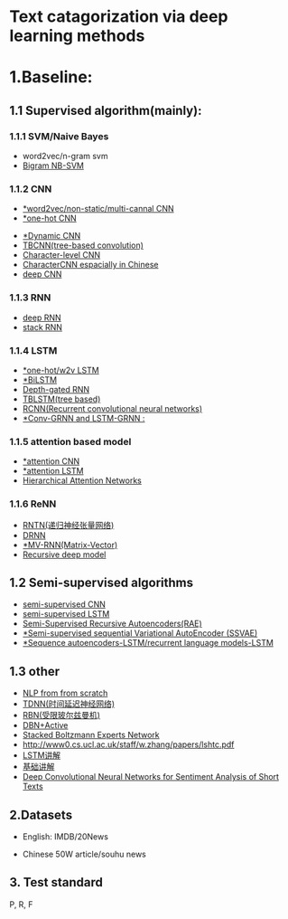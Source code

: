 # Text catagorization via deep learning methods

# 1.Baseline:
## 1.1 Supervised algorithm(mainly):
### 1.1.1 SVM/Naive Bayes
* word2vec/n-gram svm
* [Bigram NB-SVM](http://aclweb.org/anthology/P/P12/P12-2018.pdf)
### 1.1.2 CNN
* [*word2vec/non-static/multi-cannal CNN](http://www.aclweb.org/anthology/D/D14/D14-1181.pdf)
* [*one-hot CNN](http://arxiv.org/pdf/1504.01255)
<!-- * [deep CNN](https://arxiv.org/abs/1404.2188) -->
* [*Dynamic CNN](http://aclweb.org/anthology/P14-1062)
* [TBCNN(tree-based convolution)](http://www.aclweb.org/anthology/D/D15/D15-1279.pdf)
* [Character-level CNN](https://arxiv.org/pdf/1509.01626.pdf)
* [CharacterCNN espacially in Chinese](https://arxiv.org/pdf/1611.04358.pdf)
* [deep CNN](https://arxiv.org/pdf/1606.01781.pdf)
### 1.1.3 RNN
* [deep RNN](http://papers.nips.cc/paper/5551-deep-recursive-neural-networks-for-compositionality-in-language.pdf)
* [stack RNN](https://arxiv.org/pdf/1312.6026.pdf)

### 1.1.4 LSTM
* [*one-hot/w2v LSTM](http://jmlr.org/proceedings/papers/v48/johnson16.pdf)
* [*BiLSTM](https://arxiv.org/pdf/1508.01991v1.pdf)
* [Depth-gated RNN](https://arxiv.org/pdf/1508.03790v2.pdf)
* [TBLSTM(tree based)](http://aclweb.org/anthology/P/P15/P15-1150.pdf)
* [RCNN(Recurrent convolutional neural networks)](http://www.aaai.org/ocs/index.php/AAAI/AAAI15/paper/viewFile/9745/9552)    
* [*Conv-GRNN and LSTM-GRNN :](http://www.aclweb.org/website/anthology/D/D15/D15-1167.pdf)


### 1.1.5 attention based model
* [*attention CNN](http://isca-speech.org/archive/Interspeech_2016/pdfs/0354.PDF)
* [*attention LSTM](http://www.aclweb.org/old_anthology/D/D16/D16-1058.pdf)
* [Hierarchical Attention Networks](https://www.cs.cmu.edu/~diyiy/docs/naacl16.pdf)

### 1.1.6 ReNN
* [RNTN(递归神经张量网络)](http://www.aclweb.org/anthology/D/D13/D13-1170.pdf)
* [DRNN](http://papers.nips.cc/paper/5551-deep-recursive-neural-networks-for-compositionality-in-language.pdf)
* [*MV-RNN(Matrix-Vector)](https://www-nlp.stanford.edu/pubs/SocherHuvalManningNg_EMNLP2012.pdf)
* [Recursive deep model](http://aclweb.org/anthology/D/D13/D13-1170.pdf)

## 1.2 Semi-supervised algorithms
* [semi-supervised CNN](http://arxiv.org/pdf/1504.01255)
* [semi-supervised LSTM](http://jmlr.org/proceedings/papers/v48/johnson16.pdf)
* [Semi-Supervised Recursive Autoencoders(RAE)](http://www.anthology.aclweb.org/D/D11/D11-1014.pdf)
* [*Semi-supervised sequential Variational AutoEncoder (SSVAE)](http://arxiv.org/pdf/1603.02514)
* [*Sequence autoencoders-LSTM/recurrent language models-LSTM](https://arxiv.org/pdf/1511.01432.pdf)

## 1.3 other
* [NLP from  from scratch](https://arxiv.org/pdf/1103.0398.pdf)
* [TDNN(时间延迟神经网络)]()
* [RBN(受限玻尔兹曼机)](http://www.jmlr.org/papers/volume13/larochelle12a/larochelle12a.pdf)
* [DBN+Active](http://www.aclweb.org/anthology/C10-2173.pdf)
* [Stacked Boltzmann Experts Network](http://www.emnlp2015.org/proceedings/EMNLP/pdf/EMNLP053.pdf)
* http://www0.cs.ucl.ac.uk/staff/w.zhang/papers/lshtc.pdf
* [LSTM讲解](http://www.jianshu.com/p/f3bde26febed)
* [基础讲解](https://mindmodeling.org/cogsci2015/papers/0052/paper0052.pdf)
* [Deep Convolutional Neural Networks for Sentiment Analysis of Short Texts](https://arxiv.org/pdf/1509.01626.pdf)
## 2.Datasets
* English:
    IMDB/20News

* Chinese
    50W article/souhu news 

##  3. Test standard
P, R, F 

